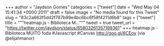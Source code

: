 
+++
author = "Jaydson Gomes"
categories = ["tweet"]
date = "Wed May 04 15:41:34 +0000 2011"
draft = false
image = "No media found for this Tweet"
slug = "83c2a663f5dd2f787b99e4bc6bc6f58f4211d6b8"
tags = ["tweet"]
title = """heatmap.js - Biblioteca M..."""
tweet = true
tweet_url = "https://twitter.com/jaydson/status/65803261357199361"
+++
heatmap.js - Biblioteca MUITO foda #Javascript #Canvas http://goo.gl/6CEoy (via @elijahmanor)
